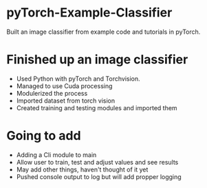 # pyTorch-Example-Classifier
Built an image classifier from example code and tutorials in pyTorch.

# Finished up an image classifier

* Used Python with pyTorch and Torchvision.
* Managed to use Cuda processing
* Modulerized the process
* Imported dataset from torch vision
* Created training and testing modules and imported them


# Going to add

* Adding a Cli module to main
* Allow user to train, test and adjust values and see results 
* May add other things, haven't thought of it yet
* Pushed console output to log but will add propper logging